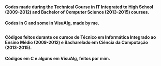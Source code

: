 #### Codes made during the Technical Course in IT Integrated to High School (2009-2012) and Bachelor of Computer Science (2013-2015) courses. 
#### Codes in C and some in VisuAlg, made by me. 
##
#### Códigos feitos durante os cursos de Técnico em Informática Integrado ao Ensino Médio (2009-2012) e Bacharelado em Ciência da Computação (2013-2015).
#### Códigos em C e alguns em VisuAlg, feitos por mim.
